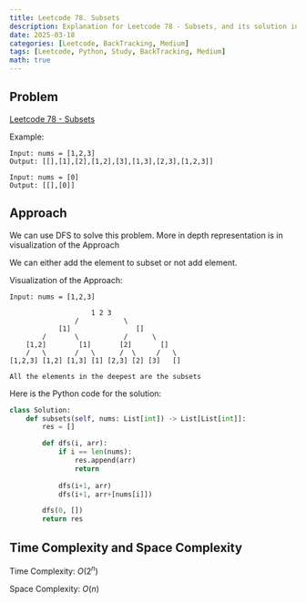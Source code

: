 ```yaml
---
title: Leetcode 78. Subsets
description: Explanation for Leetcode 78 - Subsets, and its solution in Python.
date: 2025-03-18
categories: [Leetcode, BackTracking, Medium]
tags: [Leetcode, Python, Study, BackTracking, Medium]
math: true
---
```


## Problem
[Leetcode 78 - Subsets](https://leetcode.com/problems/subsets/description/)

Example:
```
Input: nums = [1,2,3]
Output: [[],[1],[2],[1,2],[3],[1,3],[2,3],[1,2,3]]

Input: nums = [0]
Output: [[],[0]]
```

## Approach

We can use DFS to solve this problem. More in depth representation is in visualization of the Approach

We can either add the element to subset or not add element.

Visualization of the Approach:
```
Input: nums = [1,2,3]

                    1 2 3
                /           \
            [1]                []
        /       \           /      \
    [1,2]        [1]       [2]       []
    /   \       /   \      /  \     /   \
[1,2,3] [1,2] [1,3] [1] [2,3] [2] [3]   []

All the elements in the deepest are the subsets
```

Here is the Python code for the solution:
```python
class Solution:
    def subsets(self, nums: List[int]) -> List[List[int]]:
        res = []

        def dfs(i, arr):
            if i == len(nums):
                res.append(arr)
                return
            
            dfs(i+1, arr)
            dfs(i+1, arr+[nums[i]])

        dfs(0, [])
        return res    
```
## Time Complexity and Space Complexity

Time Complexity: $O(2^n)$

Space Complexity: $O(n)$